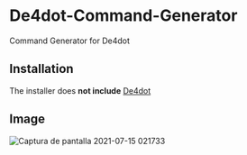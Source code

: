 # De4dot-Command-Generator
Command Generator for De4dot

## Installation
The installer does **not include** [De4dot](https://github.com/de4dot/de4dot.git)

## Image
![Captura de pantalla 2021-07-15 021733](https://user-images.githubusercontent.com/65697997/125740856-f3d90e88-292d-47df-93a4-b21ad103f4e2.png)

